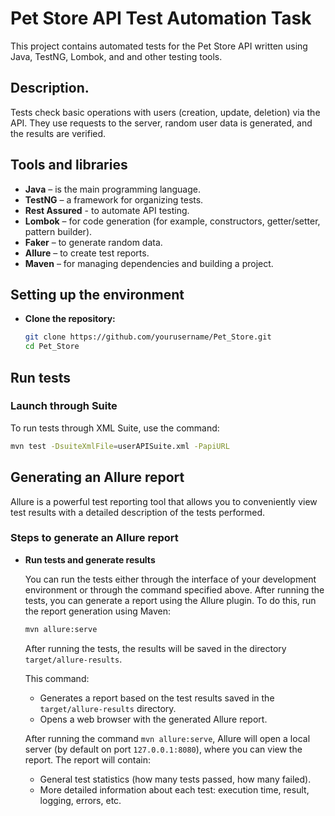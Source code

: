 # Pet Store API Test Automation Task

This project contains automated tests for the Pet Store API written using Java, TestNG, Lombok, and
and other testing tools.

## Description.

Tests check basic operations with users (creation, update, deletion) via the API. They use requests
to the server, random user data is generated, and the results are verified.

## Tools and libraries

- **Java** – is the main programming language.
- **TestNG**  – a framework for organizing tests.
- **Rest Assured** - to automate API testing.
- **Lombok** – for code generation (for example, constructors, getter/setter, pattern builder).
- **Faker** – to generate random data.
- **Allure** – to create test reports.
- **Maven** – for managing dependencies and building a project.

## Setting up the environment

* **Clone the repository:**

    ```bash
    git clone https://github.com/yourusername/Pet_Store.git
    cd Pet_Store
    ```

## Run tests

### Launch through Suite

To run tests through XML Suite, use the command:

```bash
mvn test -DsuiteXmlFile=userAPISuite.xml -PapiURL
```

## Generating an Allure report

Allure is a powerful test reporting tool that allows you to conveniently view test results with
a detailed description of the tests performed.

### Steps to generate an Allure report

* **Run tests and generate results**

  You can run the tests either through the interface of your development environment or through the command specified above.
  After running the tests, you can generate a report using the Allure plugin. To do this, run the report generation using
  Maven:

    ```bash
    mvn allure:serve
    ```

  After running the tests, the results will be saved in the directory `target/allure-results`.

  This command:
    - Generates a report based on the test results saved in the `target/allure-results` directory.
    - Opens a web browser with the generated Allure report.

  After running the command `mvn allure:serve`, Allure will open a local server (by default on
  port `127.0.0.1:8080`), where you can view the report. The report will contain:
    - General test statistics (how many tests passed, how many failed).
    - More detailed information about each test: execution time, result, logging, errors, etc.